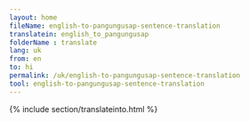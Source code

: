 ```yaml
---
layout: home
fileName: english-to-pangungusap-sentence-translation
translatein: english_to_pangungusap
folderName : translate
lang: uk
from: en
to: hi
permalink: /uk/english-to-pangungusap-sentence-translation
tool: english-to-pangungusap-sentence-translation
---
```

{% include section/translateinto.html %}